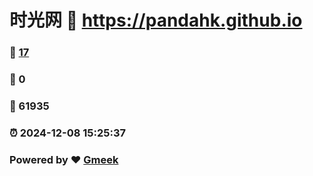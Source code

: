 # 时光网 :link: https://pandahk.github.io 
### :page_facing_up: [17](https://pandahk.github.io/tag.html) 
### :speech_balloon: 0 
### :hibiscus: 61935 
### :alarm_clock: 2024-12-08 15:25:37 
### Powered by :heart: [Gmeek](https://github.com/Meekdai/Gmeek)
